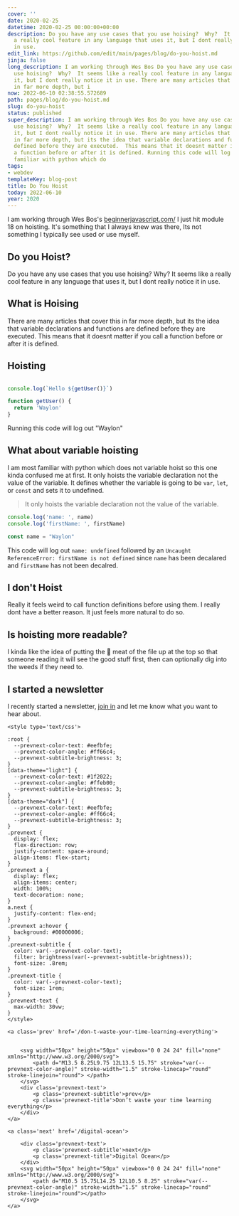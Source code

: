 ```yaml
---
cover: ''
date: 2020-02-25
datetime: 2020-02-25 00:00:00+00:00
description: Do you have any use cases that you use hoising?  Why?  It seems like
  a really cool feature in any language that uses it, but I dont really notice it
  in use.
edit_link: https://github.com/edit/main/pages/blog/do-you-hoist.md
jinja: false
long_description: I am working through Wes Bos Do you have any use cases that you
  use hoising?  Why?  It seems like a really cool feature in any language that uses
  it, but I dont really notice it in use. There are many articles that cover this
  in far more depth, but i
now: 2022-06-10 02:38:55.572689
path: pages/blog/do-you-hoist.md
slug: do-you-hoist
status: published
super_description: I am working through Wes Bos Do you have any use cases that you
  use hoising?  Why?  It seems like a really cool feature in any language that uses
  it, but I dont really notice it in use. There are many articles that cover this
  in far more depth, but its the idea that variable declarations and functions are
  defined before they are executed.  This means that it doesnt matter if you call
  a function before or after it is defined. Running this code will log out  I am most
  familiar with python which do
tags:
- webdev
templateKey: blog-post
title: Do You Hoist
today: 2022-06-10
year: 2020
---
```


I am working through Wes Bos's
[beginnerjavascript.com/](https://beginnerjavascript.com/) I just hit module 18
on hoisting.  It's something that I always knew was there, Its not something I
typically see used or use myself.

## Do you Hoist?

Do you have any use cases that you use hoising?  Why?  It seems like a really cool feature in any language that uses it, but I dont really notice it in use.

## What is Hoising

There are many articles that cover this in far more depth, but its the idea that variable declarations and functions are defined before they are executed.  This means that it doesnt matter if you call a function before or after it is defined.


## Hoisting

``` javascript

console.log(`Hello ${getUser()}`)

function getUser() {
  return 'Waylon'
}
```

Running this code will log out "Waylon"

## What about variable hoisting

I am most familiar with python which does not variable hoist so this one kinda confused me at first.  It only hoists the variable declaration not the value of the variable.  It defines whether the variable is going to be `var`, `let`, or `const` and sets it to undefined.

> It only hoists the variable declaration not the value of the variable.

``` javascript
console.log('name: ', name)
console.log('firstName: ', firstName)

const name = "Waylon"
```

This code will log out `name: undefined` followed by an `Uncaught ReferenceError: firstName is not defined` since `name` has been decalared and `firstName` has not been decalred.

## I don't Hoist

Really it feels weird to call function definitions before using them.  I really dont have a better reason.  It just feels more natural to do so.

## Is hoisting more readable?

I kinda like the idea of putting the 🥩 meat of the file up at the top so that someone reading it will see the good stuff first, then can optionally dig into the weeds if they need to.

## I started a newsletter

I recently started a newsletter, [join in](https://emailoctopus.com/lists/b194a4af-9875-11ea-a3d0-06b4694bee2a/forms/subscribe) and let me know what you want to hear about.
<div class='prevnext'>

    <style type='text/css'>

    :root {
      --prevnext-color-text: #eefbfe;
      --prevnext-color-angle: #ff66c4;
      --prevnext-subtitle-brightness: 3;
    }
    [data-theme="light"] {
      --prevnext-color-text: #1f2022;
      --prevnext-color-angle: #ffeb00;
      --prevnext-subtitle-brightness: 3;
    }
    [data-theme="dark"] {
      --prevnext-color-text: #eefbfe;
      --prevnext-color-angle: #ff66c4;
      --prevnext-subtitle-brightness: 3;
    }
    .prevnext {
      display: flex;
      flex-direction: row;
      justify-content: space-around;
      align-items: flex-start;
    }
    .prevnext a {
      display: flex;
      align-items: center;
      width: 100%;
      text-decoration: none;
    }
    a.next {
      justify-content: flex-end;
    }
    .prevnext a:hover {
      background: #00000006;
    }
    .prevnext-subtitle {
      color: var(--prevnext-color-text);
      filter: brightness(var(--prevnext-subtitle-brightness));
      font-size: .8rem;
    }
    .prevnext-title {
      color: var(--prevnext-color-text);
      font-size: 1rem;
    }
    .prevnext-text {
      max-width: 30vw;
    }
    </style>
    
    <a class='prev' href='/don-t-waste-your-time-learning-everything'>
    

        <svg width="50px" height="50px" viewbox="0 0 24 24" fill="none" xmlns="http://www.w3.org/2000/svg">
            <path d="M13.5 8.25L9.75 12L13.5 15.75" stroke="var(--prevnext-color-angle)" stroke-width="1.5" stroke-linecap="round" stroke-linejoin="round"> </path>
        </svg>
        <div class='prevnext-text'>
            <p class='prevnext-subtitle'>prev</p>
            <p class='prevnext-title'>Don’t waste your time learning everything</p>
        </div>
    </a>
    
    <a class='next' href='/digital-ocean'>
    
        <div class='prevnext-text'>
            <p class='prevnext-subtitle'>next</p>
            <p class='prevnext-title'>Digital Ocean</p>
        </div>
        <svg width="50px" height="50px" viewbox="0 0 24 24" fill="none" xmlns="http://www.w3.org/2000/svg">
            <path d="M10.5 15.75L14.25 12L10.5 8.25" stroke="var(--prevnext-color-angle)" stroke-width="1.5" stroke-linecap="round" stroke-linejoin="round"></path>
        </svg>
    </a>
  </div>